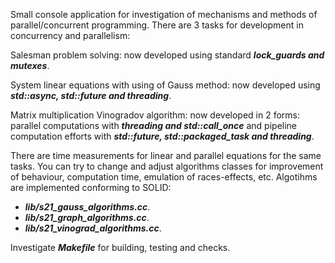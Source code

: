 Small console application for investigation of mechanisms and methods of parallel/concurrent programming.
There are 3 tasks for development in concurrency and parallelism:

Salesman problem solving: now developed using standard ***lock_guards and mutexes***.

System linear equations with using of Gauss method: now developed using ***std::async, std::future and threading***.

Matrix multiplication Vinogradov algorithm: now developed in 2 forms:
parallel computations with ***threading and std::call_once*** and pipeline computation efforts with ***std::future, std::packaged_task and threading***.

There are time measurements for linear and parallel equations for the same tasks. You can try to change and adjust algorithms classes for improvement of behaviour, computation time, emulation of races-effects, etc. Algotihms are implemented conforming to SOLID:
- ***lib/s21_gauss_algorithms.cc***.
- ***lib/s21_graph_algorithms.cc***.
- ***lib/s21_vinograd_algorithms.cc***.

Investigate ***Makefile*** for building, testing and checks.
